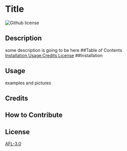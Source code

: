 # Title 
  ![Github license](https://img.shields.io/badge/license-AFL-3.0-ff69b4.svg)
  ## Description
  some description is going to be here
  ##Table of Contents 
  [Installation](#installation),[Usage](#usage),[Credits](#credits),[License](#license)
  ##Installation 
  
  ## Usage
  examples and pictures 
  ## Credits
  
  ## How to Contribute
  
  ## License
  <a href= 'https://opensource.org/licenses/AFL-3.0/'> AFL-3.0</a> 